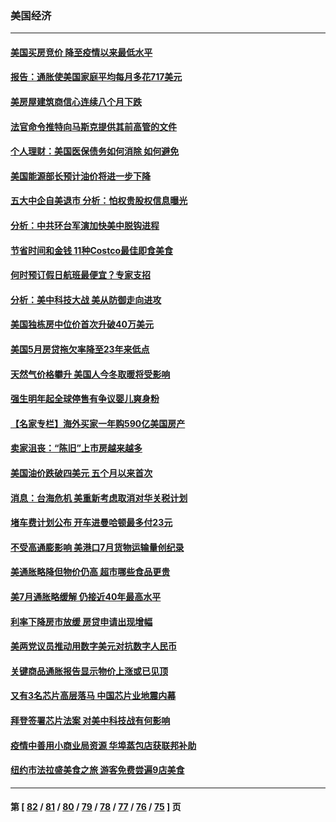 ### 美国经济
---
#### [美国买房竞价 降至疫情以来最低水平](../../pages/ncid1078158/n13804232.md) 
#### [报告：通胀使美国家庭平均每月多花717美元](../../pages/ncid1078158/n13804030.md) 
#### [美房屋建筑商信心连续八个月下跌](../../pages/ncid1078158/n13803285.md) 
#### [法官命令推特向马斯克提供其前高管的文件](../../pages/ncid1078158/n13803237.md) 
#### [个人理财：美国医保债务如何消除 如何避免](../../pages/ncid1078158/n13802360.md) 
#### [美国能源部长预计油价将进一步下降](../../pages/ncid1078158/n13802638.md) 
#### [五大中企自美退市 分析：怕权贵股权信息曝光](../../pages/ncid1078158/n13802666.md) 
#### [分析：中共环台军演加快美中脱钩进程](../../pages/ncid1078158/n13801526.md) 
#### [节省时间和金钱 11种Costco最佳即食美食](../../pages/ncid1078158/n13792525.md) 
#### [何时预订假日航班最便宜？专家支招](../../pages/ncid1078158/n13800768.md) 
#### [分析：美中科技大战 美从防御走向进攻](../../pages/ncid1078158/n13802014.md) 
#### [美国独栋房中位价首次升破40万美元](../../pages/ncid1078158/n13801423.md) 
#### [美国5月房贷拖欠率降至23年来低点](../../pages/ncid1078158/n13801217.md) 
#### [天然气价格攀升 美国人今冬取暖将受影响](../../pages/ncid1078158/n13800918.md) 
#### [强生明年起全球停售有争议婴儿爽身粉](../../pages/ncid1078158/n13800779.md) 
#### [【名家专栏】海外买家一年购590亿美国房产](../../pages/ncid1078158/n13800325.md) 
#### [卖家沮丧：“陈旧”上市房越来越多](../../pages/ncid1078158/n13800258.md) 
#### [美国油价跌破四美元 五个月以来首次](../../pages/ncid1078158/n13800285.md) 
#### [消息：台海危机 美重新考虑取消对华关税计划](../../pages/ncid1078158/n13800218.md) 
#### [堵车费计划公布 开车进曼哈顿最多付23元](../../pages/ncid1078158/n13800107.md) 
#### [不受高通膨影响 美港口7月货物运输量创纪录](../../pages/ncid1078158/n13799976.md) 
#### [美通胀略降但物价仍高 超市哪些食品更贵](../../pages/ncid1078158/n13799895.md) 
#### [美7月通胀略缓解 仍接近40年最高水平](../../pages/ncid1078158/n13799732.md) 
#### [利率下降房市放缓 房贷申请出现增幅](../../pages/ncid1078158/n13799562.md) 
#### [美两党议员推动用数字美元对抗数字人民币](../../pages/ncid1078158/n13799236.md) 
#### [关键商品通胀报告显示物价上涨或已见顶](../../pages/ncid1078158/n13799137.md) 
#### [又有3名芯片高层落马 中国芯片业地震内幕](../../pages/ncid1078158/n13798941.md) 
#### [拜登签署芯片法案 对美中科技战有何影响](../../pages/ncid1078158/n13798973.md) 
#### [疫情中善用小商业局资源 华埠蒸包店获联邦补助](../../pages/ncid1078158/n13798543.md) 
#### [纽约市法拉盛美食之旅 游客免费尝遍9店美食](../../pages/ncid1078158/n13798517.md) 

---
#### 第 [ [82](./82.md) / [81](./81.md) / [80](./80.md) / [79](./79.md) / [78](./78.md) / [77](./77.md) / [76](./76.md) / [75](./75.md) ] 页
